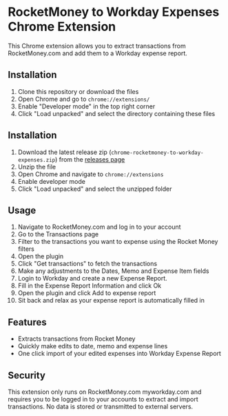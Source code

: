 # RocketMoney to Workday Expenses Chrome Extension

This Chrome extension allows you to extract transactions from RocketMoney.com and add them to a Workday expense report.

## Installation

1. Clone this repository or download the files
2. Open Chrome and go to `chrome://extensions/`
3. Enable "Developer mode" in the top right corner
4. Click "Load unpacked" and select the directory containing these files

## Installation

1. Download the latest release zip (`chrome-rocketmoney-to-workday-expenses.zip`) from the [releases page](https://github.com/axertion/rocketmoney-to-workday-expenses/releases/latest)
2. Unzip the file
3. Open Chrome and navigate to `chrome://extensions`
4. Enable developer mode
5. Click "Load unpacked" and select the unzipped folder


## Usage

1. Navigate to RocketMoney.com and log in to your account
2. Go to the Transactions page
3. Filter to the transactions you want to expense using the Rocket Money filters
4. Open the plugin
5. Click "Get transactions" to fetch the transactions
6. Make any adjustments to the Dates, Memo and Expense Item fields
7. Login to Workday and create a new Expense Report. 
8. Fill in the Expense Report Information and click Ok
9. Open the plugin and click Add to expense report
10. Sit back and relax as your expense report is automatically filled in 

## Features

- Extracts transactions from Rocket Money
- Quickly make edits to date, memo and expense lines
- One click import of your edited expenses into Workday Expense Report


## Security

This extension only runs on RocketMoney.com myworkday.com and requires you to be logged in to your accounts to extract and import transactions. No data is stored or transmitted to external servers. 